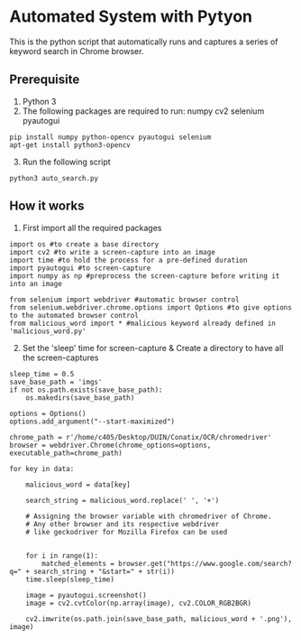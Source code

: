 # Automated System with Pytyon
This is the python script that automatically runs and  captures a series of keyword search in Chrome browser.

## Prerequisite
1. Python 3
2. The following packages are required to run: numpy cv2 selenium pyautogui
```
pip install numpy python-opencv pyautogui selenium
apt-get install python3-opencv
```
3. Run the following script
```
python3 auto_search.py
```

## How it works
1. First import all the required packages

```
import os #to create a base directory
import cv2 #to write a screen-capture into an image
import time #to hold the process for a pre-defined duration
import pyautogui #to screen-capture
import numpy as np #preprocess the screen-capture before writing it into an image

from selenium import webdriver #automatic browser control
from selenium.webdriver.chrome.options import Options #to give options to the automated browser control
from malicious_word import * #malicious keyword already defined in 'malicious_word.py'
```

2. Set the 'sleep' time for screen-capture \& Create a directory to have all the screen-captures
```
sleep_time = 0.5
save_base_path = 'imgs'
if not os.path.exists(save_base_path):
    os.makedirs(save_base_path)
```
```
options = Options()
options.add_argument("--start-maximized")

chrome_path = r'/home/c405/Desktop/DUIN/Conatix/OCR/chromedriver'
browser = webdriver.Chrome(chrome_options=options, executable_path=chrome_path)

for key in data:

    malicious_word = data[key]

    search_string = malicious_word.replace(' ', '+')

    # Assigning the browser variable with chromedriver of Chrome.
    # Any other browser and its respective webdriver
    # like geckodriver for Mozilla Firefox can be used


    for i in range(1):
        matched_elements = browser.get("https://www.google.com/search?q=" + search_string + "&start=" + str(i))
    time.sleep(sleep_time)

    image = pyautogui.screenshot()
    image = cv2.cvtColor(np.array(image), cv2.COLOR_RGB2BGR)

    cv2.imwrite(os.path.join(save_base_path, malicious_word + '.png'), image)
```
